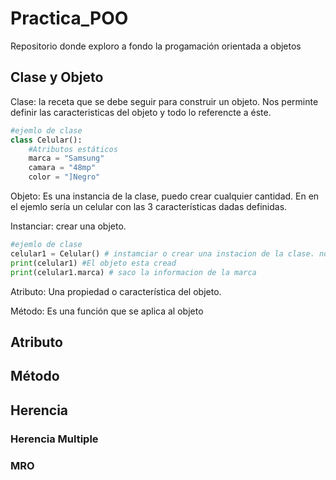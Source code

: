 # Practica_POO
Repositorio donde exploro a fondo la progamación orientada a objetos

## Clase y Objeto 

Clase: la receta que se debe seguir para construir un objeto. Nos perminte definir las caracteristicas del objeto y todo lo referencte a éste.

```python
#ejemlo de clase
class Celular():
    #Atributos estáticos
    marca = "Samsung"
    camara = "48mp"
    color = "]Negro"
```

Objeto: Es una instancia de la clase, puedo crear cualquier cantidad. En en el ejemlo sería un celular con las 3 características dadas definidas.

Instanciar: crear una objeto.

```python
#ejemlo de clase
celular1 = Celular() # instamciar o crear una instacion de la clase. no recibe entradas porque los atributos son estáticos.
print(celular1) #El objeto esta cread
print(celular1.marca) # saco la informacion de la marca
```

Atributo: Una propiedad o característica del objeto.

Método: Es una función que se aplica al objeto



## Atributo
## Método
## Herencia
### Herencia Multiple
### MRO
